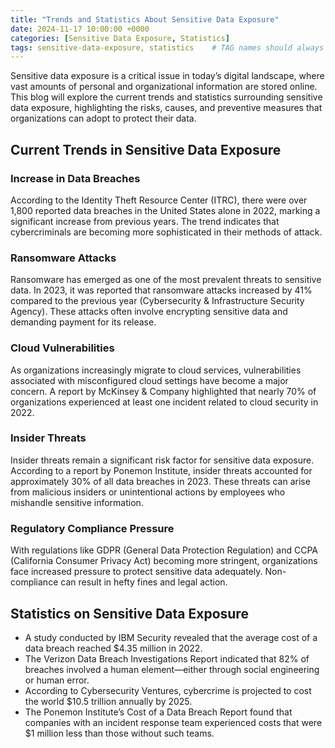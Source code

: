 ```yaml
---
title: "Trends and Statistics About Sensitive Data Exposure"
date: 2024-11-17 10:00:00 +0000
categories: [Sensitive Data Exposure, Statistics]
tags: sensitive-data-exposure, statistics    # TAG names should always be lowercase
---
```

Sensitive data exposure is a critical issue in today’s digital landscape, where vast amounts of personal and organizational information are stored online. This blog will explore the current trends and statistics surrounding sensitive data exposure, highlighting the risks, causes, and preventive measures that organizations can adopt to protect their data.

## Current Trends in Sensitive Data Exposure

### Increase in Data Breaches
According to the Identity Theft Resource Center (ITRC), there were over 1,800 reported data breaches in the United States alone in 2022, marking a significant increase from previous years. The trend indicates that cybercriminals are becoming more sophisticated in their methods of attack.

### Ransomware Attacks
Ransomware has emerged as one of the most prevalent threats to sensitive data. In 2023, it was reported that ransomware attacks increased by 41% compared to the previous year (Cybersecurity & Infrastructure Security Agency). These attacks often involve encrypting sensitive data and demanding payment for its release.

### Cloud Vulnerabilities
As organizations increasingly migrate to cloud services, vulnerabilities associated with misconfigured cloud settings have become a major concern. A report by McKinsey & Company highlighted that nearly 70% of organizations experienced at least one incident related to cloud security in 2022.

### Insider Threats
Insider threats remain a significant risk factor for sensitive data exposure. According to a report by Ponemon Institute, insider threats accounted for approximately 30% of all data breaches in 2023. These threats can arise from malicious insiders or unintentional actions by employees who mishandle sensitive information.

### Regulatory Compliance Pressure
With regulations like GDPR (General Data Protection Regulation) and CCPA (California Consumer Privacy Act) becoming more stringent, organizations face increased pressure to protect sensitive data adequately. Non-compliance can result in hefty fines and legal action.

## Statistics on Sensitive Data Exposure

- A study conducted by IBM Security revealed that the average cost of a data breach reached $4.35 million in 2022.
- The Verizon Data Breach Investigations Report indicated that 82% of breaches involved a human element—either through social engineering or human error.
- According to Cybersecurity Ventures, cybercrime is projected to cost the world $10.5 trillion annually by 2025.
- The Ponemon Institute’s Cost of a Data Breach Report found that companies with an incident response team experienced costs that were $1 million less than those without such teams.
